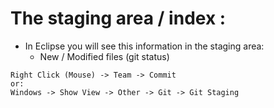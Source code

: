 # The staging area / index :

  * In Eclipse you will see this information in the staging area:
    * New / Modified files (git status)   

```
Right Click (Mouse) -> Team -> Commit
or: 
Windows -> Show View -> Other -> Git -> Git Staging  
```
